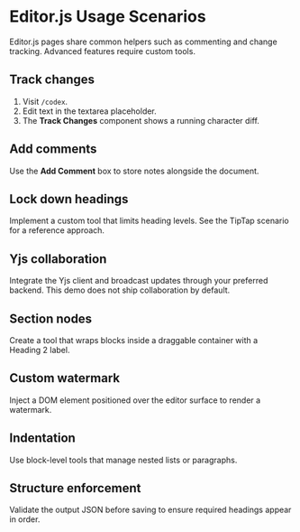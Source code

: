 # Editor.js Usage Scenarios

Editor.js pages share common helpers such as commenting and change tracking. Advanced features require custom tools.

## Track changes

1. Visit `/codex`.
2. Edit text in the textarea placeholder.
3. The **Track Changes** component shows a running character diff.

## Add comments

Use the **Add Comment** box to store notes alongside the document.

## Lock down headings

Implement a custom tool that limits heading levels. See the TipTap scenario for a reference approach.

## Yjs collaboration

Integrate the Yjs client and broadcast updates through your preferred backend. This demo does not ship collaboration by default.

## Section nodes

Create a tool that wraps blocks inside a draggable container with a Heading&nbsp;2 label.

## Custom watermark

Inject a DOM element positioned over the editor surface to render a watermark.

## Indentation

Use block-level tools that manage nested lists or paragraphs.

## Structure enforcement

Validate the output JSON before saving to ensure required headings appear in order.
